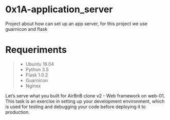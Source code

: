 # 0x1A-application_server
Project about how can set up an app server, for this project we use guarnicon and flask

# Requeriments
> - Ubuntu 16.04
> - Python 3.5
> - Flask 1.0.2
> - Guarnicon 
> - Nginex

Let’s serve what you built for AirBnB clone v2 - Web framework on web-01. This task is an exercise in setting up your development environment, which is used for testing and debugging your code before deploying it to production.

